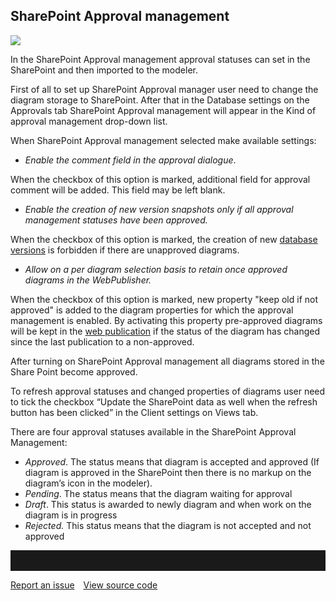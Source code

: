 ## SharePoint Approval management

![](//images.ctfassets.net/utx1h0gfm1om/oGWoQPvzwWgk2UwiMm2cc/e5bdc146bf12c040e0d27ed6ba3de9e3/329158.png)

  
In the SharePoint Approval management approval statuses can set in the
SharePoint and then imported to the modeler.

First of all to set up SharePoint Approval manager user need to change
the diagram storage to SharePoint. After that in the Database settings
on the Approvals tab SharePoint Approval management will appear in the
Kind of approval management drop-down list.

When SharePoint Approval management selected make available settings:

-   *Enable the comment field in the approval dialogue*.

When the checkbox of this option is marked, additional field for
approval comment will be added. This field may be left blank.

-   *Enable the creation of new version snapshots only if all approval
    management statuses have been approved.*

When the checkbox of this option is marked, the creation of new
[database versions](version-management)
is forbidden if there are unapproved diagrams.

-   *Allow on a per diagram selection basis to retain once approved
    diagrams in the WebPublisher.*

When the checkbox of this option is marked, new property "keep old if
not approved" is added to the diagram properties for which the approval
management is enabled. By activating this property pre-approved diagrams
will be kept in the [web publication](webpublisher)
if the status of the diagram has changed since the last publication to a
non-approved.

After turning on SharePoint Approval management all diagrams stored in
the Share Point become approved.

<div class="info"> 
  To refresh approval statuses and changed properties of diagrams
user need to tick the checkbox “Update the SharePoint data as well when
the refresh button has been clicked” in the Client settings on Views
tab.
  </div>

There are four approval statuses available in the SharePoint Approval
Management:

-   *Approved*. The status means that diagram is accepted and approved
    (If diagram is approved in the SharePoint then there is no markup on
    the diagram’s icon in the modeler).
-   *Pending*. The status means that the diagram waiting for approval
-   *Draft*. This status is awarded to newly diagram and when work on
    the diagram is in progress
-   *Rejected.* This status means that the diagram is not accepted and
    not approved

<hr style="padding-top:2rem" />
<a href="https://github.com/process4/docs/issues" target="_blank" class="bgw btn btn-primary btn-lg shadow-sm">Report an issue</a>
<a href="https://github.com/process4/docs" target="_blank" class="bgw btn btn-primary btn-lg shadow-sm" style="margin-left:10px;">View source code</a>